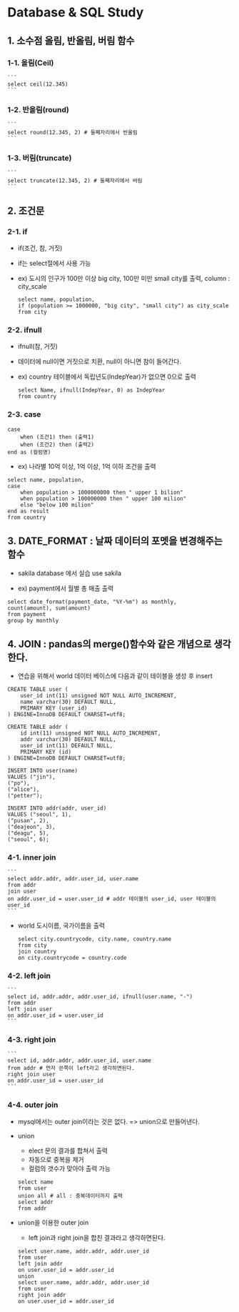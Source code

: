 # Database & SQL Study

## 1. 소수점 올림, 반올림, 버림 함수

### 1-1. 올림(Ceil)

	```
	select ceil(12.345)
	```

### 1-2. 반올림(round)

	```
	select round(12.345, 2) # 둘째자리에서 반올림
	```

### 1-3. 버림(truncate)

	```
	select truncate(12.345, 2) # 둘째자리에서 버림
	```

## 2. 조건문

### 2-1. if


- if(조건, 참, 거짓)
- if는 select절에서 사용 가능

- ex) 도시의 인구가 100만 이상 big city, 100만 미만 small city를 출력, column : city_scale

	```
	select name, population,
	if (population >= 1000000, "big city", "small city") as city_scale
	from city
	```

### 2-2. ifnull


- ifnull(참, 거짓)
- 데이터에 null이면 거짓으로 치환, null이 아니면 참이 들어간다.

- ex) country 테이블에서 독립년도(IndepYear)가 없으면 0으로 출력

	```
	select Name, ifnull(IndepYear, 0) as IndepYear
	from country
	```

### 2-3. case

```
case 
	when (조건1) then (출력1)
	when (조건2) then (출력2)
end as (컬럼명)
```

- ex) 나라별 10억 이상, 1억 이상, 1억 이하 조건을 출력

```
select name, population,
case
	when population > 1000000000 then " upper 1 bilion"
	when population > 100000000 then " upper 100 milion"
	else "below 100 milion"
end as result
from country
```

## 3. DATE_FORMAT : 날짜 데이터의 포멧을 변경해주는 함수

- sakila database 에서 실습
use sakila

- ex) payment에서 월별 총 매출 출력

```
select date_format(payment_date, "%Y-%m") as monthly,
count(amount), sum(amount)
from payment
group by monthly
```

## 4. JOIN : pandas의 merge()함수와 같은 개념으로 생각한다.

- 연습을 위해서 world 데이터 베이스에 다음과 같이 테이블을 생성 후 insert

```
CREATE TABLE user (
	user_id int(11) unsigned NOT NULL AUTO_INCREMENT,
	name varchar(30) DEFAULT NULL,
	PRIMARY KEY (user_id)
) ENGINE=InnoDB DEFAULT CHARSET=utf8;

CREATE TABLE addr (
  	id int(11) unsigned NOT NULL AUTO_INCREMENT,
  	addr varchar(30) DEFAULT NULL,
	user_id int(11) DEFAULT NULL,
  	PRIMARY KEY (id)
) ENGINE=InnoDB DEFAULT CHARSET=utf8;

INSERT INTO user(name)
VALUES ("jin"),
("po"),
("alice"),
("petter");

INSERT INTO addr(addr, user_id)
VALUES ("seoul", 1),
("pusan", 2),
("deajeon", 3),
("deagu", 5),
("seoul", 6); 
```

### 4-1. inner join

	```
	select addr.addr, addr.user_id, user.name 
	from addr
	join user
	on addr.user_id = user.user_id # addr 테이블의 user_id, user 테이블의 user_id
	```

- world 도시이름, 국가이름을 출력

	```
	select city.countrycode, city.name, country.name
	from city
	join country
	on city.countrycode = country.code
	```

### 4-2. left join

	```
	select id, addr.addr, addr.user_id, ifnull(user.name, "-")
	from addr
	left join user
	on addr.user_id = user.user_id
	```

### 4-3. right join

	```
	select id, addr.addr, addr.user_id, user.name
	from addr # 먼저 쓴쪽이 left라고 생각하면된다.
	right join user
	on addr.user_id = user.user_id
	```

### 4-4. outer join

- mysql에서는 outer join이라는 것은 없다. => union으로 만들어낸다.

- union
	- elect 문의 결과를 합쳐서 출력
	- 자동으로 중복을 제거
	- 컬럼의 갯수가 맞아야 출력 가능

	```
	select name
	from user
	union all # all : 중복데이터까지 출력
	select addr
	from addr
	```

- union을 이용한 outer join
	- left join과 right join을 합친 결과라고 생각하면된다.

	```
	select user.name, addr.addr, addr.user_id
	from user
	left join addr
	on user.user_id = addr.user_id
	union
	select user.name, addr.addr, addr.user_id
	from user
	right join addr
	on user.user_id = addr.user_id
	```